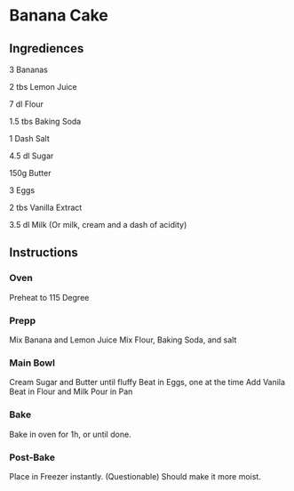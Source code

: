 # Banana Cake

## Ingrediences
3 Bananas

2 tbs Lemon Juice

7 dl Flour

1.5 tbs Baking Soda

1 Dash Salt

4.5 dl Sugar

150g Butter

3 Eggs

2 tbs Vanilla Extract

3.5 dl Milk (Or milk, cream and a dash of acidity)


## Instructions
### Oven 
Preheat to 115 Degree
### Prepp
Mix Banana and Lemon Juice
Mix Flour, Baking Soda, and salt
### Main Bowl
Cream Sugar and Butter until fluffy
Beat in Eggs, one at the time
Add Vanila
Beat in Flour and Milk
Pour in Pan
### Bake
Bake in oven for 1h, or until done.
### Post-Bake
Place in Freezer instantly. (Questionable) Should make it more moist.
